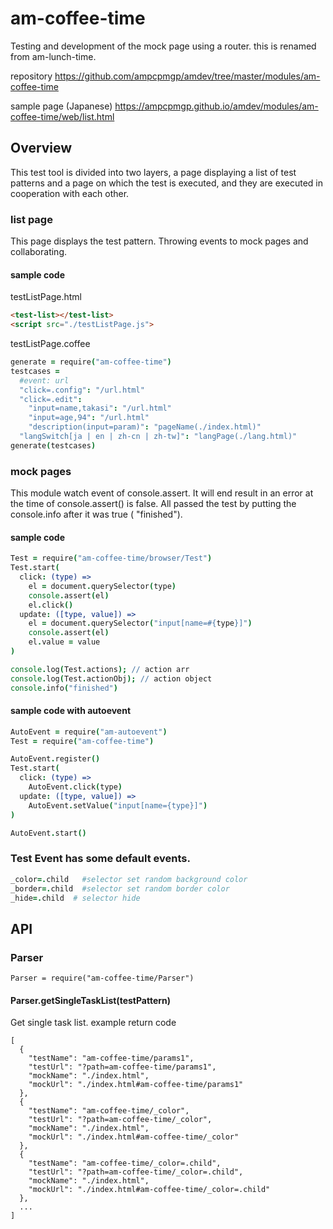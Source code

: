 # am-coffee-time
Testing and development of the mock page using a router.
this is renamed from am-lunch-time.

repository
https://github.com/ampcpmgp/amdev/tree/master/modules/am-coffee-time

sample page (Japanese)
https://ampcpmgp.github.io/amdev/modules/am-coffee-time/web/list.html


## Overview
This test tool is divided into two layers, a page displaying a list of test patterns and a page on which the test is executed, and they are executed in cooperation with each other.

### list page
This page displays the test pattern. Throwing events to mock pages and collaborating.

#### sample code

testListPage.html
```html
<test-list></test-list>
<script src="./testListPage.js">
```

testListPage.coffee
```coffee
generate = require("am-coffee-time")
testcases =
  #event: url
  "click=.config": "/url.html"
  "click=.edit":
    "input=name,takasi": "/url.html"
    "input=age,94": "/url.html"
    "description(input=param)": "pageName(./index.html)"
  "langSwitch[ja | en | zh-cn | zh-tw]": "langPage(./lang.html)"
generate(testcases)
```

### mock pages
This module watch event of console.assert.
It will end result in an error at the time of console.assert() is false.
All passed the test by putting the console.info after it was true ( "finished").

#### sample code
```coffee
Test = require("am-coffee-time/browser/Test")
Test.start(
  click: (type) =>
    el = document.querySelector(type)
    console.assert(el)
    el.click()
  update: ([type, value]) =>
    el = document.querySelector("input[name=#{type}]")
    console.assert(el)
    el.value = value
)

console.log(Test.actions); // action arr
console.log(Test.actionObj); // action object
console.info("finished")
```


#### sample code with autoevent
```coffee
AutoEvent = require("am-autoevent")
Test = require("am-coffee-time")

AutoEvent.register()
Test.start(
  click: (type) =>
    AutoEvent.click(type)
  update: ([type, value]) =>
    AutoEvent.setValue("input[name={type}]")
)

AutoEvent.start()
```

### Test Event has some default events.
```coffee
_color=.child   #selector set random background color
_border=.child  #selector set random border color
_hide=.child  # selector hide
```

## API
### Parser
```
Parser = require("am-coffee-time/Parser")
```
#### Parser.getSingleTaskList(testPattern)
Get single task list.
example return code
```
[
  {
    "testName": "am-coffee-time/params1",
    "testUrl": "?path=am-coffee-time/params1",
    "mockName": "./index.html",
    "mockUrl": "./index.html#am-coffee-time/params1"
  },
  {
    "testName": "am-coffee-time/_color",
    "testUrl": "?path=am-coffee-time/_color",
    "mockName": "./index.html",
    "mockUrl": "./index.html#am-coffee-time/_color"
  },
  {
    "testName": "am-coffee-time/_color=.child",
    "testUrl": "?path=am-coffee-time/_color=.child",
    "mockName": "./index.html",
    "mockUrl": "./index.html#am-coffee-time/_color=.child"
  },
  ...
]
```

